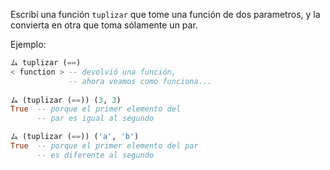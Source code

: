 Escribí una función `tuplizar` que tome una función de dos parametros, y la convierta en otra que toma sólamente un par. 

Ejemplo: 

```haskell
ム tuplizar (==) 
< function > -- devolvió una función, 
             -- ahora veamos como funciona...
             
ム (tuplizar (==)) (3, 3)
True  -- porque el primer elemento del 
      -- par es igual al segundo

ム (tuplizar (==)) ('a', 'b')
True  -- porque el primer elemento del par
      -- es diferente al segundo